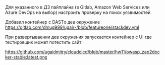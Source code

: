 Для указанного в ДЗ пайплайна (в Gitlab, Amazon Web Services или Azure DevOps на выбор) 
настроить проверку на поиск уязвимостей.


Добавил контейнер с DASTо дев окружение
https://gitlab.com/dmug999/ugai/-/blob/featureone/stackdev.yml

При развертываении дев окружения запускается контейнер с UI где тестировщик может потестить сайт

https://github.com/ugaidmitry/cloudcicd/blob/master/hw11/owasp_zap2docker-stable:latest.png

